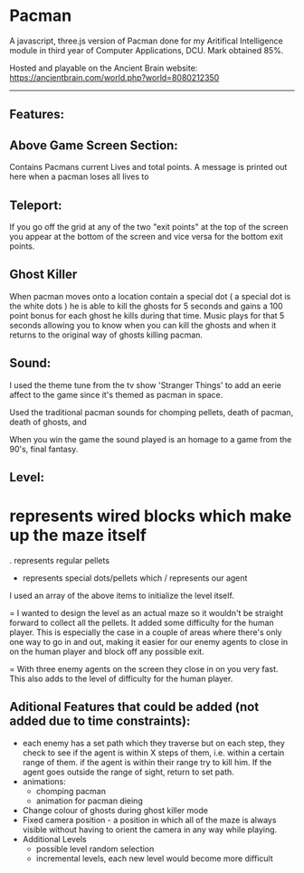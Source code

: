 # Pacman
A javascript, three.js version of Pacman done for my Aritifical Intelligence module in third year of Computer Applications, DCU. Mark obtained 85%.

Hosted and playable on the Ancient Brain website:
https://ancientbrain.com/world.php?world=8080212350


---------
Features:
---------

Above Game Screen Section:
--------------------------
Contains Pacmans current Lives and total points.
A message is printed out here when a pacman loses all lives to 

Teleport:
----------
If you go off the grid at any of the two "exit points" at the top of the screen you appear 
at the bottom of the screen and vice versa for the bottom exit points.


Ghost Killer
-----------
When pacman moves onto a location contain a special dot ( a special dot is the white dots )
he is able to kill the ghosts for 5 seconds and gains a 100 point bonus for each ghost he kills
during that time. Music plays for that 5 seconds allowing you to know when you can kill the ghosts
and when it returns to the original way of ghosts killing pacman.



Sound:
-----
I used the theme tune from the tv show 'Stranger Things' to add an eerie affect to the 
game since it's themed as pacman in space.

Used the traditional pacman sounds for chomping pellets, death of pacman, death of ghosts, and 

When you win the game the sound played is an homage to a game from the 90's, final fantasy.


Level:
-----
# represents wired blocks which make up the maze itself
. represents regular pellets
- represents special dots/pellets which 
/ represents our agent

I used an array of the above items to initialize the level itself. 

= I wanted to design the level as an actual maze so it wouldn't be straight forward to
collect all the pellets. It added some difficulty for the human player. 
This is especially the case in a couple of areas where there's only one way to go in and out, 
making it easier for our enemy agents to close in on the human player and block off any possible exit.

= With three enemy agents on the screen they close in on you very fast. This also adds to the level of difficulty for
the human player. 



Aditional Features that could be added (not added due to time constraints):
---------------------------------------------------------------------------
- each enemy has a set path which they traverse but on each step, they check to see if the
agent is within X steps of them, i.e. within a certain range of them. 
if the agent is within their range try to kill him. If the agent goes outside the range of sight, return 
to set path.
- animations:
    - chomping pacman
    - animation for pacman dieing
- Change colour of ghosts during ghost killer mode
- Fixed camera position - a position in which all of the maze is always visible without having to
orient the camera in any way while playing.
- Additional Levels
    - possible level random selection
    - incremental levels, each new level would become more difficult

